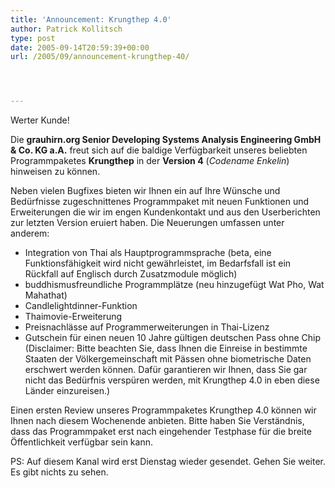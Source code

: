 ```yaml
---
title: 'Announcement: Krungthep 4.0'
author: Patrick Kollitsch
type: post
date: 2005-09-14T20:59:39+00:00
url: /2005/09/announcement-krungthep-40/




---
```

Werter Kunde! 

Die **grauhirn.org Senior Developing Systems Analysis Engineering GmbH & Co. KG a.A.** freut sich auf die baldige Verfügbarkeit unseres beliebten Programmpaketes **Krungthep** in der **Version 4** (_Codename Enkelin_) hinweisen zu können.

Neben vielen Bugfixes bieten wir Ihnen ein auf Ihre Wünsche und Bedürfnisse zugeschnittenes Programmpaket mit neuen Funktionen und Erweiterungen die wir im engen Kundenkontakt und aus den Userberichten zur letzten Version eruiert haben. Die Neuerungen umfassen unter anderem:

  * Integration von Thai als Hauptprogrammsprache (beta, eine Funktionsfähigkeit wird nicht gewährleistet, im Bedarfsfall ist ein Rückfall auf Englisch durch Zusatzmodule möglich)
  * buddhismusfreundliche Programmplätze (neu hinzugefügt Wat Pho, Wat Mahathat)
  * Candlelightdinner-Funktion
  * Thaimovie-Erweiterung
  * Preisnachlässe auf Programmerweiterungen in Thai-Lizenz
  * Gutschein für einen neuen 10 Jahre gültigen deutschen Pass ohne Chip (Disclaimer: Bitte beachten Sie, dass Ihnen die Einreise in bestimmte Staaten der Völkergemeinschaft mit Pässen ohne biometrische Daten erschwert werden können. Dafür garantieren wir Ihnen, dass Sie gar nicht das Bedürfnis verspüren werden, mit Krungthep 4.0 in eben diese Länder einzureisen.)

Einen ersten Review unseres Programmpaketes Krungthep 4.0 können wir Ihnen nach diesem Wochenende anbieten. Bitte haben Sie Verständnis, dass das Programmpaket erst nach eingehender Testphase für die breite Öffentlichkeit verfügbar sein kann.

PS: Auf diesem Kanal wird erst Dienstag wieder gesendet. Gehen Sie weiter. Es gibt nichts zu sehen.
